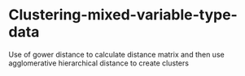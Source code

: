 # Clustering-mixed-variable-type-data
Use of gower distance to calculate distance matrix  and then use agglomerative hierarchical distance to create clusters
